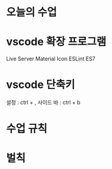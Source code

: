 # 오늘의 수업

# vscode 확장 프로그램

Live Server
Material Icon
ESLint
ES7


# vscode 단축키

설정 : ctrl + ,
사이드 바 : ctrl + b


# 수업 규칙


# 벌칙